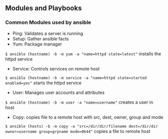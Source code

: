 ## Modules and Playbooks 

### Common Modules used by ansible

* Ping: Validates a server is running 
* Setup: Gather ansible facts
* Yum: Package manager

`$ ansible (hostname) -b -m yum -a "name=httpd state=latest"` installs the httpd service

* Service: Controls services on remote host

`$ ansible (hostname) -b -m service -a "name=httpd state=started enabled=yes"` starts the httpd service

* User: Manages user accounts and attributes 

`$ ansible (hostname) -b -m user -a "name=username"` creates a user in host

* Copy: copies file to a remote host with src, dest, owner, group and mode 

`$ ansible (hosts) -b -m copy -a "src=/dir/dir/filename dest=/dir/dir owner=username group=grpname mode=0644"` copies a file to remote host
